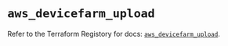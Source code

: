 # `aws_devicefarm_upload`

Refer to the Terraform Registory for docs: [`aws_devicefarm_upload`](https://registry.terraform.io/providers/hashicorp/aws/4.63.0/docs/resources/devicefarm_upload).
